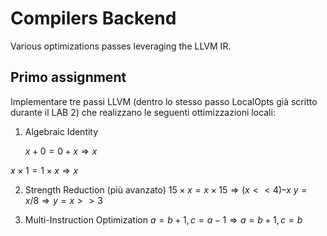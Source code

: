 # Compilers Backend

Various optimizations passes leveraging the LLVM IR.

## Primo assignment

Implementare tre passi LLVM (dentro lo stesso passo LocalOpts già scritto durante il LAB 2) che realizzano le seguenti ottimizzazioni locali:
 
 1. Algebraic Identity

	$x + 0 = 0 + x \Rightarrow x$

  $x \times 1 = 1 \times x \Rightarrow x$

 2. Strength Reduction (più avanzato)
	$15 \times x = x \times 15 \Rightarrow (x << 4) – x$
  $y = x / 8 ⇒ y = x >> 3$

 3. Multi-Instruction Optimization
	$a = b + 1, c = a − 1 ⇒ a = b + 1, c = b$
